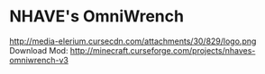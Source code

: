 # NHAVE's OmniWrench
http://media-elerium.cursecdn.com/attachments/30/829/logo.png
Download Mod: http://minecraft.curseforge.com/projects/nhaves-omniwrench-v3
